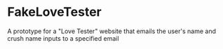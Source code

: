 # FakeLoveTester
A prototype for a "Love Tester" website that emails the user's name and crush name inputs to a specified email
